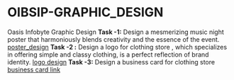 # OIBSIP-GRAPHIC_DESIGN 
Oasis Infobyte Graphic Design 
**Task -1:**
Design a mesmerizing music night poster that harmoniously blends creativity and the essence of the event.
[poster_design]([url](https://www.canva.com/design/DAFqTiKhtGo/rfc6D95QiJzwuiPjOB6mcA/edit?utm_content=DAFqTiKhtGo&utm_campaign=designshare&utm_medium=link2&utm_source=sharebutton))
**Task -2 :**
    Design a logo for clothing store , which specializes in offering simple and classy clothing, is a perfect reflection of  brand identity.
    [logo design](https://www.canva.com/design/DAFpS_DGZ7s/yJO-1LTAzo96Rb3Ei94N9Q/edit?utm_content=DAFpS_DGZ7s&utm_campaign=designshare&utm_medium=link2&utm_source=sharebutton)
**Task -3:**
Design a business card for clothing store [business card link](https://www.canva.com/design/DAFpb716s-c/DnrIoGZwEE0fZZZxGDitJQ/edit?utm_content=DAFpb716s-c&utm_campaign=designshare&utm_medium=link2&utm_source=sharebutton)
